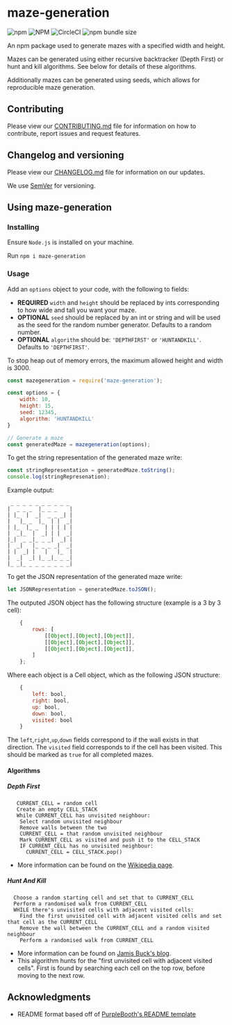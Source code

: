 # maze-generation

![npm](https://img.shields.io/npm/v/maze-generation)
![NPM](https://img.shields.io/npm/l/maze-generation)
![CircleCI](https://img.shields.io/circleci/build/github/JRIngram/maze-gen)
![npm bundle size](https://img.shields.io/bundlephobia/min/maze-generation)

An npm package used to generate mazes with a specified width and height. 

Mazes can be generated using either recursive backtracker (Depth First) or hunt and kill algorithms. See below for details of these algorithms.

Additionally mazes can be generated using seeds, which allows for reproducible maze generation.

## Contributing
Please view our [CONTRIBUTING.md](https://github.com/JRIngram/maze-gen/blob/develop/CONTRIBUTING.md) file for information on how to contribute, report issues and request features.

## Changelog and versioning
Please view our [CHANGELOG.md](https://github.com/JRIngram/maze-gen/blob/develop/CHANGELOG.md) file for information on our updates.

We use [SemVer](http://semver.org/) for versioning.

## Using maze-generation
### Installing

Ensure `Node.js` is installed on your machine.

Run `npm i maze-generation`

### Usage

Add an `options` object to your code, with the following to fields:
* **REQUIRED** `width` and `height` should be replaced by ints corresponding to how wide and tall you want your maze.
* **OPTIONAL** `seed` should be replaced by an int or string and will be used as the seed for the random number generator. Defaults to a random number.
* **OPTIONAL** `algorithm` should be: `'DEPTHFIRST'` or `'HUNTANDKILL'`. Defaults to `'DEPTHFIRST'`.

To stop heap out of memory errors, the maximum allowed height and width is 3000.

```javascript
const mazegeneration = require('maze-generation');

const options = {
    width: 10,
    height: 15,
    seed: 12345,
    algorithm: 'HUNTANDKILL'
}

// Generate a maze
const generatedMaze = mazegeneration(options);
```

To get the string representation of the generated maze write:
```javascript
const stringRepresentation = generatedMaze.toString();
console.log(stringRepresenation);
```

Example output:
```
 _ _ _ _ _ _ _ _ _ _
|  _ _ _  |_ _ _    |
| |_  |  _|  _ _ _| |
|   |_ _  |_  | |  _|
| |_  |_ _  | | | | |
|  _|_  |  _| | |  _|
|_|  _ _|_ _ _|  _| |
|  _|   |_ _ _ _|  _|
| |  _| |   |   |_  |
|  _|  _| |_ _|_ _ _|
|_ _|_ _ _ _ _ _ _ _|

```

To get the JSON representation of the generated maze write:

```javascript
let JSONRepresentation = generatedMaze.toJSON();
```

The outputed JSON object has the following structure (example is a 3 by 3 cell):
```javascript
    {
        rows: [
            [[Object],[Object],[Object]],
            [[Object],[Object],[Object]],
            [[Object],[Object],[Object]],
        ]
    };
```

Where each object is a Cell object, which as the following JSON structure:
```javascript
    {  
        left: bool,
        right: bool, 
        up: bool, 
        down: bool, 
        visited: bool
    }
```

The `left`,`right`,`up`,`down` fields correspond to if the wall exists in that direction. The `visited` field corresponds to if the cell has been visited. This should be marked as `true` for all completed mazes.

#### Algorithms
##### Depth First
```
   CURRENT_CELL = random cell
   Create an empty CELL_STACK
   While CURRENT_CELL has unvisited neighbour:
    Select random unvisited neighbour
    Remove walls between the two
    CURRENT_CELL = that random unvisited neighbour
    Mark CURRENT_CELL as visited and push it to the CELL_STACK
    IF CURRENT_CELL has no unvisited neighbour:
      CURRENT_CELL = CELL_STACK.pop()
```

* More information can be found on the [Wikipedia page](https://en.wikipedia.org/wiki/Maze_generation_algorithm#Recursive_backtracker).
##### Hunt And Kill
```
  Choose a random starting cell and set that to CURRENT_CELL
  Perform a randomised walk from CURRENT_CELL
  WHILE there's unvisited cells with adjacent visited cells: 
    Find the first unvisited cell with adjacent visited cells and set that cell as the CURRENT_CELL
    Remove the wall between the CURRENT_CELL and a random visited neighbour
    Perform a randomised walk from CURRENT_CELL
```

* More information can be found on [Jamis Buck's blog](https://weblog.jamisbuck.org/2011/1/24/maze-generation-hunt-and-kill-algorithm).
* This algorithm hunts for the "first unvisited cell with adjacent visited cells". First is found by searching each cell on the top row, before moving to the next row. 

## Acknowledgments
* README format based off of [PurpleBooth's README template](https://gist.github.com/PurpleBooth/109311bb0361f32d87a2)
